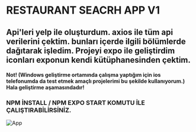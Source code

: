 # RESTAURANT SEACRH APP V1

## Api'leri yelp ile oluşturdum. axios ile tüm api verilerini çektim. bunları içerde ilgili bölümlerde dağıtarak işledim. Projeyi expo ile geliştirdim iconları exponun kendi kütüphanesinden çektim. 

#### Not! (Windows geliştirme ortamında çalışma yaptığım için ios telefonumda da test etmek amaçlı projelerimi bu şekilde kullanıyorum.) Hala geliştirme aşamasındadır!

### NPM İNSTALL / NPM EXPO START KOMUTU İLE ÇALIŞTIRABİLİRSİNİZ.
![App](https://github.com/Enesaydgn1/restaurantSearchApp/assets/65818129/2d24d2ab-e9fd-4f71-907b-1b84de9fcede)
